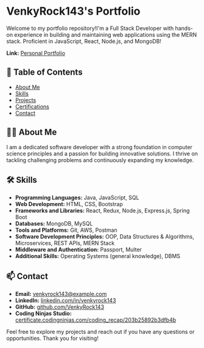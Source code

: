 # VenkyRock143's Portfolio

Welcome to my portfolio repository!I'm a Full Stack Developer with hands-on experience in building and maintaining web applications using the MERN stack. 
Proficient in JavaScript, React, Node.js, and MongoDB!

**Link:** [Personal Portfolio](https://master--venkyportfoliorudra.netlify.app)

## 📌 Table of Contents
- [About Me](#about-me)
- [Skills](#skills)
- [Projects](#projects)
- [Certifications](#certifications)
- [Contact](#contact)

## 👨‍💻 About Me

I am a dedicated software developer with a strong foundation in computer science principles and a passion for building innovative solutions. I thrive on tackling challenging problems and continuously expanding my knowledge.

## 🛠 Skills

- **Programming Languages:** Java, JavaScript, SQL
- **Web Development:** HTML, CSS, Bootstrap
- **Frameworks and Libraries:** React, Redux, Node.js, Express.js, Spring Boot
- **Databases:** MongoDB, MySQL
- **Tools and Platforms:** Git, AWS, Postman
- **Software Development Principles:** OOP, Data Structures & Algorithms, Microservices, REST APIs, MERN Stack
- **Middleware and Authentication:** Passport, Multer
- **Additional Skills:** Operating Systems (general knowledge), DBMS

## 📫 Contact

- **Email:** venkyrock143@example.com
- **LinkedIn:** [linkedin.com/in/venkyrock143](https://linkedin.com/in/venkyrock143)
- **GitHub:** [github.com/VenkyRock143](https://github.com/VenkyRock143)
- **Coding Ninjas Studio:** [certificate.codingninjas.com/coding_recap/203b25892b3dfb4b](https://certificate.codingninjas.com/coding_recap/203b25892b3dfb4b)

Feel free to explore my projects and reach out if you have any questions or opportunities. Thank you for visiting!
